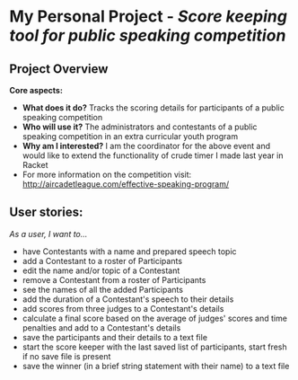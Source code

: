 # My Personal Project - *Score keeping tool for public speaking competition*

## Project Overview

**Core aspects:**
- **What does it do?** Tracks the scoring details for participants of a public speaking competition
- **Who will use it?** The administrators and contestants of a public speaking competition in an extra curricular youth program
- **Why am I interested?** I am the coordinator for the above event and would like to extend the functionality of crude timer I made last year in Racket
- For more information on the competition visit: http://aircadetleague.com/effective-speaking-program/
## **User stories:**
*As a user, I want to...*
- have Contestants with a name and prepared speech topic
- add a Contestant to a roster of Participants
- edit the name and/or topic of a Contestant
- remove a Contestant from a roster of Participants
- see the names of all the added Participants
- add the duration of a Contestant's speech to their details
- add scores from three judges to a Contestant's details
- calculate a final score based on the average of judges' scores and time penalties and add to a Contestant's details
- save the participants and their details to a text file
- start the score keeper with the last saved list of participants, start fresh if no save file is present
- save the winner (in a brief string statement with their name) to a text file